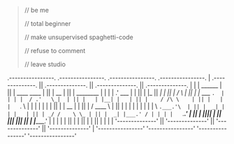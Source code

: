 >// be me
>
>// total beginner
>
>// make unsupervised spaghetti-code
>
>// refuse to comment
>
>// leave studio



 .----------------.  .----------------.  .----------------.  .----------------. 
| .--------------. || .--------------. || .--------------. || .--------------. |
| |     ______   | || |  ____  ____  | || |      __      | || |  ________    | |
| |   .' ___  |  | || | |_   ||   _| | || |     /  \     | || | |_   ___ `.  | |
| |  / .'   \_|  | || |   | |__| |   | || |    / /\ \    | || |   | |   `. \ | |
| |  | |         | || |   |  __  |   | || |   / ____ \   | || |   | |    | | | |
| |  \ `.___.'\  | || |  _| |  | |_  | || | _/ /    \ \_ | || |  _| |___.' / | |
| |   `._____.'  | || | |____||____| | || ||____|  |____|| || | |________.'  | |
| |              | || |              | || |              | || |              | |
| '--------------' || '--------------' || '--------------' || '--------------' |
 '----------------'  '----------------'  '----------------'  '----------------' 
